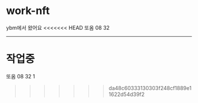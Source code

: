 # work-nft
ybm에서 왔어요
<<<<<<< HEAD
또옴 08 32

----
작업중
=======
또옴 08 32 1
>>>>>>> da48c60333130303f248cf1889e11622d54d39f2
